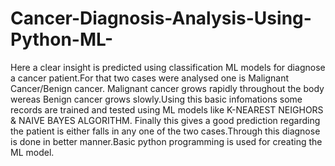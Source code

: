 # Cancer-Diagnosis-Analysis-Using-Python-ML-
Here a clear insight is predicted using classification ML models for diagnose a cancer patient.For that two cases were analysed one is Malignant Cancer/Benign cancer.
Malignant cancer grows rapidly throughout the body wereas Benign cancer grows slowly.Using this basic infomations some records are trained and tested using ML models like K-NEAREST NEIGHORS & NAIVE BAYES ALGORITHM.
Finally this gives a good prediction regarding the patient is either falls in any one of the two cases.Through this diagnose is done in better manner.Basic python programming is used for creating the ML model.
